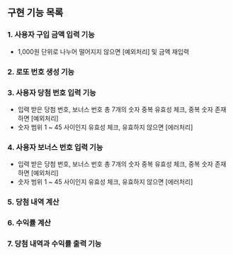 ## 구현 기능 목록

### 1. 사용자 구입 금액 입력 기능
- 1,000원 단위로 나누어 떨어지지 않으면 [예외처리] 및 금액 재입력
### 2. 로또 번호 생성 기능
### 3. 사용자 당첨 번호 입력 기능 
- 입력 받은 당첨 번호, 보너스 번호 총 7개의 숫자 중복 유효성 체크, 중복 숫자 존재하면 [예외처리]
- 숫자 범위 1 ~ 45 사이인지 유효성 체크, 유효하지 않으면 [에러처리]
### 4. 사용자 보너스 번호 입력 기능
- 입력 받은 당첨 번호, 보너스 번호 총 7개의 숫자 중복 유효성 체크, 중복 숫자 존재하면 [예외처리]
- 숫자 범위 1 ~ 45 사이인지 유효성 체크, 유효하지 않으면 [에러처리]
### 5. 당첨 내역 계산
### 6. 수익률 계산
### 7. 당첨 내역과 수익률 출력 기능